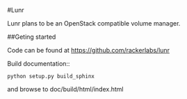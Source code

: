 
#Lunr 

Lunr plans to be an OpenStack compatible volume manager.

##Geting started

Code can be found at https://github.com/rackerlabs/lunr

Build documentation::

	python setup.py build_sphinx

and browse to doc/build/html/index.html

